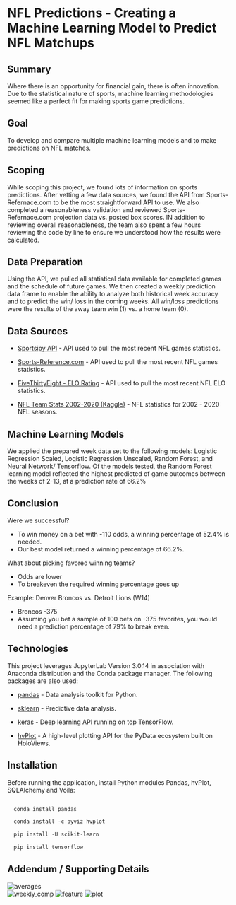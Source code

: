 # NFL Predictions - Creating a Machine Learning Model to Predict NFL Matchups 
## Summary 
Where there is an opportunity for financial gain, there is often innovation. Due to the statistical nature of sports, machine learning methodologies seemed like a perfect fit for making sports game predictions. 

## Goal 
To develop and compare multiple machine learning models and to make predictions on NFL matches. 

## Scoping 
While scoping this project, we found lots of information on sports predictions.  After vetting a few data sources, we found the API from Sports-Refernace.com to be the most straightforward API to use.  We also completed a reasonableness validation and reviewed Sports-Refernace.com projection data vs. posted box scores.  IN addition to reviewing overall reasonableness, the team also spent a few hours reviewing the code by line to ensure we understood how the results were calculated.  

## Data Preparation
Using the API, we pulled all statistical data available for completed games and the schedule of future games. We then created a weekly prediction data frame to enable the ability to analyze both historical week accuracy and to predict the win/ loss in the coming weeks. All win/loss predictions were the results of the away team win (1) vs. a home team (0).

## Data Sources

* [Sportsipy API](https://sportsreference.readthedocs.io/en/stable/) - API used to pull the most recent NFL games statistics. 

* [Sports-Reference.com](https://www.pro-football-reference.com/) - API used to pull the most recent NFL games statistics.

* [FiveThirtyEight - ELO Rating](https://github.com/fivethirtyeight/nfl-elo-game) - API used to pull the most recent NFL ELO statistics. 

* [NFL Team Stats 2002-2020 (Kaggle)](https://www.kaggle.com/cviaxmiwnptr/nfl-team-stats-20022019-espn?select=nfl_team_stats_2002-2020.csv) - NFL statistics for 2002 - 2020 NFL seasons. 

## Machine Learning Models 
We applied the prepared week data set to the following models: Logistic Regression Scaled, Logistic Regression Unscaled, Random Forest, and  Neural Network/ Tensorflow.  Of the models tested, the Random Forest learning model reflected the highest predicted of game outcomes between the weeks of 2-13, at a prediction rate of 66.2%     

## Conclusion
Were we successful? 
* To win money on a bet with -110 odds, a winning percentage of 52.4% is needed.
* Our best model returned a winning percentage of 66.2%.

What about picking favored winning teams?
* Odds are lower
* To breakeven the required winning percentage goes up

Example: Denver Broncos vs. Detroit Lions (W14)
* Broncos -375
* Assuming you bet a sample of 100 bets on -375 favorites, you would need a prediction percentage of 79% to break even.

## Technologies

This project leverages JupyterLab Version 3.0.14 in association with Anaconda distribution and the Conda package manager.  The following packages are also used: 

* [pandas](https://github.com/pandas-dev/pandas) - Data analysis toolkit for Python.

* [sklearn](https://scikit-learn.org/stable/) - Predictive data analysis.

* [keras](https://keras.io/) - Deep learning API running on top TensorFlow.

* [hvPlot](https://github.com/holoviz/hvplot) - A high-level plotting API for the PyData ecosystem built on HoloViews.

## Installation

Before running the application, install Python modules Pandas, hvPlot, SQLAlchemy and Voila:

```python

  conda install pandas

  conda install -c pyviz hvplot

  pip install -U scikit-learn

  pip install tensorflow

```
## Addendum / Supporting Details

![averages](https://github.com/jake-viss/UW_Fintech_Project_2/blob/main/Resources/season_averages.PNG)  
![weekly_comp](https://github.com/jake-viss/UW_Fintech_Project_2/blob/main/Resources/weekly_comp.PNG) 
![feature](https://github.com/jake-viss/UW_Fintech_Project_2/blob/main/Resources/random_forest_feature.PNG)
![plot](https://github.com/jake-viss/UW_Fintech_Project_2/blob/main/Resources/testing_outcomes.PNG) 
